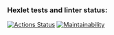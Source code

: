 ### Hexlet tests and linter status:
[![Actions Status](https://github.com/anik1ng/frontend-project-44/actions/workflows/hexlet-check.yml/badge.svg)](https://github.com/anik1ng/frontend-project-44/actions)
[![Maintainability](https://api.codeclimate.com/v1/badges/7003ed557e9b5edf3b92/maintainability)](https://codeclimate.com/github/anik1ng/frontend-project-44/maintainability)